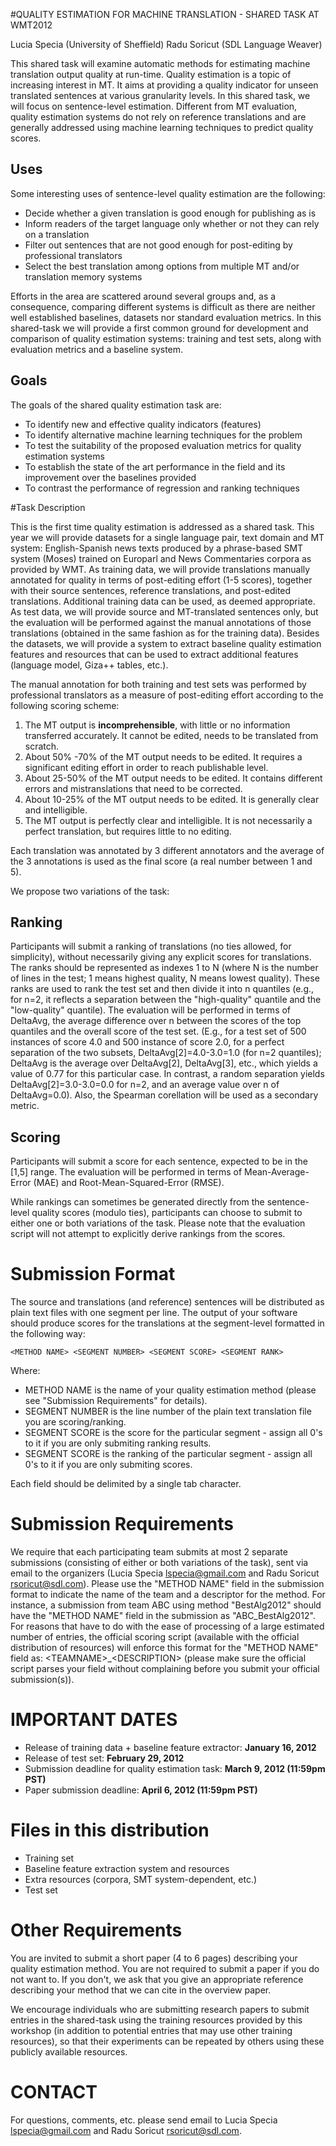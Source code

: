 #QUALITY ESTIMATION FOR MACHINE TRANSLATION - SHARED TASK AT WMT2012

 Lucia Specia (University of Sheffield)
 Radu Soricut (SDL Language Weaver)

This shared task will examine automatic methods for estimating machine translation output quality at run-time. Quality estimation is a topic of increasing interest in MT. It aims at providing a quality indicator for unseen translated sentences at various granularity levels. In this shared task, we will focus on sentence-level estimation. Different from MT evaluation, quality estimation systems do not rely on reference translations and are generally addressed using machine learning techniques to predict quality scores. 

## Uses

Some interesting uses of sentence-level quality estimation are the following:


* Decide whether a given translation is good enough for publishing as is
* Inform readers of the target language only whether or not they can rely on a translation
* Filter out sentences that are not good enough for post-editing by professional translators
* Select the best translation among options from multiple MT and/or translation memory systems

Efforts in the area are scattered around several groups and, as a consequence, comparing different systems is difficult as there are neither well established baselines, datasets nor standard evaluation metrics. In this shared-task we will provide a first common ground for development and comparison of quality estimation systems: training and test sets, along with evaluation metrics and a baseline system.

## Goals

The goals of the shared quality estimation task are:

* To identify new and effective quality indicators (features)
* To identify alternative machine learning techniques for the problem
* To test the suitability of the proposed evaluation metrics for quality estimation systems
* To establish the state of the art performance in the field and its improvement over the baselines provided
* To contrast the performance of regression and ranking techniques

#Task Description

This is the first time quality estimation is addressed as a shared task. This year we will provide datasets for a single language pair, text domain and MT system: English-Spanish news texts produced by a phrase-based SMT system (Moses) trained on Europarl and News Commentaries corpora as provided by WMT. As training data, we will provide translations manually annotated for quality in terms of post-editing effort (1-5 scores), together with their source sentences, reference translations, and post-edited translations. Additional training data can be used, as deemed appropriate. As test data, we will provide source and MT-translated sentences only, but the evaluation will be performed against the manual annotations of those translations (obtained in the same fashion as for the training data). Besides the datasets, we will provide a system to extract baseline quality estimation features and resources that can be used to extract additional features (language model, Giza++ tables, etc.).

The manual annotation for both training and test sets was performed by professional translators as a measure of post-editing effort according to the following scoring scheme:

1.  The MT output is **incomprehensible**, with little or no information transferred accurately. It cannot be edited, needs to be translated from scratch.
2.  About 50% -70% of the MT output needs to be edited. It requires a significant editing effort in order to reach publishable level.
3.  About 25-50% of the MT output needs to be edited. It contains different errors and mistranslations that need to be corrected.
4.  About 10-25% of the MT output needs to be edited. It is generally clear and intelligible. 
5.  The MT output is perfectly clear and intelligible.  It is not necessarily a perfect translation, but requires little to no editing.

Each translation was annotated by 3 different annotators and the average of the 3 annotations is used as the final score (a real number between 1 and 5).

We propose two variations of the task:

## Ranking

Participants will submit a ranking of translations (no ties allowed, for simplicity), without necessarily giving any explicit scores for translations. The ranks should be represented as indexes 1 to N (where N is the number of lines in the test; 1 means highest quality, N means lowest quality). These ranks are used to rank the test set and then divide it into n quantiles (e.g., for n=2, it reflects a separation between the "high-quality" quantile and the "low-quality" quantile). The evaluation will be performed in terms of DeltaAvg, the average difference over n between the scores of the top quantiles and the overall score of the test set. 
(E.g., for a test set of 500 instances of score 4.0 and 500 instance of score 2.0, for a perfect separation of the two subsets,  DeltaAvg[2]=4.0-3.0=1.0 (for n=2 quantiles); DeltaAvg is the average over DeltaAvg[2], DeltaAvg[3], etc., which yields a value of 0.77 for this particular case. In contrast, a random separation yields DeltaAvg[2]=3.0-3.0=0.0 for n=2, and an average value over n of DeltaAvg=0.0). Also, the Spearman corellation will be used as a secondary metric. 

## Scoring

Participants will submit a score for each sentence, expected to be in the [1,5] range. The evaluation will be performed in terms of Mean-Average-Error (MAE) and Root-Mean-Squared-Error (RMSE).

While rankings can sometimes be generated directly from the sentence-level quality scores (modulo ties), participants can choose to submit to either one or both variations of the task. Please note that the evaluation script will not attempt to explicitly derive rankings from the scores. 

# Submission Format

The source and translations (and reference) sentences will be distributed as plain text files with one segment per line. The output of your software should produce scores for the translations at the segment-level formatted in the following way:

    <METHOD NAME> <SEGMENT NUMBER> <SEGMENT SCORE> <SEGMENT RANK>

Where:

* METHOD NAME is the name of your quality estimation method (please see "Submission Requirements" for details).
* SEGMENT NUMBER is the line number of the plain text translation file you are scoring/ranking.
* SEGMENT SCORE is the score for the particular segment - assign all 0's to it if you are only submiting ranking results.
* SEGMENT SCORE is the ranking of the particular segment - assign all 0's to it if you are only submiting scores.

Each field should be delimited by a single tab character.

# Submission Requirements

We require that each participating team submits at most 2 separate submissions (consisting of either or both variations of the task), sent via email to the organizers (Lucia Specia <lspecia@gmail.com> and Radu Soricut <rsoricut@sdl.com>). Please use the "METHOD NAME" field in the submission format to indicate the name of the team and a descriptor for the method. For instance, a submission from team ABC using method "BestAlg2012" should have the "METHOD NAME" field in the submission as "ABC\_BestAlg2012". For reasons that have to do with the ease of processing of a large estimated number of entries, the official scoring script (available with the official distribution of resources) will enforce this format for the "METHOD NAME" field as: \<TEAMNAME\>\_\<DESCRIPTION\> (please make sure the official script parses your <METHOD NAME> field without complaining before you submit your official submission(s)). 

# IMPORTANT DATES

* Release of training data + baseline feature extractor: **January 16, 2012**
* Release of test set: **February 29, 2012**
* Submission deadline for quality estimation task: **March 9, 2012 (11:59pm PST)**
* Paper submission deadline: **April 6, 2012 (11:59pm PST)**

# Files in this distribution

* Training set
* Baseline feature extraction system and resources
* Extra resources (corpora, SMT system-dependent, etc.)
* Test set 

# Other Requirements

You are invited to submit a short paper (4 to 6 pages) describing your quality estimation method. You are not required to submit a paper if you do not want to. If you don't, we ask that you give an appropriate reference describing your method that we can cite in the overview paper.

We encourage individuals who are submitting research papers to submit entries in the shared-task using the training resources provided by this workshop (in addition to potential entries that may use other training resources), so that their experiments can be repeated by others using these publicly available resources.

# CONTACT

For questions, comments, etc. please send email to Lucia Specia lspecia@gmail.com and Radu Soricut rsoricut@sdl.com.
